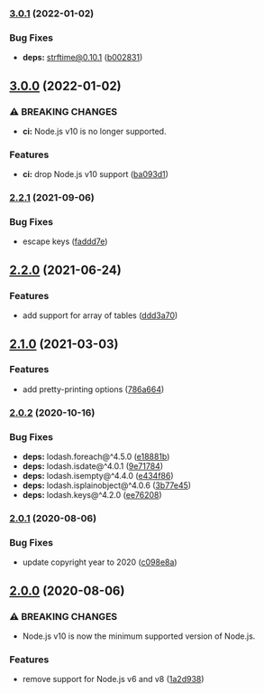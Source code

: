 ### [3.0.1](https://github.com/KenanY/json2toml/compare/3.0.0...3.0.1) (2022-01-02)


### Bug Fixes

* **deps:** strftime@0.10.1 ([b002831](https://github.com/KenanY/json2toml/commit/b002831159e8ee23d7b1a54eb5e23cee5e96ad8a))

## [3.0.0](https://github.com/KenanY/json2toml/compare/2.2.1...3.0.0) (2022-01-02)


### ⚠ BREAKING CHANGES

* **ci:** Node.js v10 is no longer supported.

### Features

* **ci:** drop Node.js v10 support ([ba093d1](https://github.com/KenanY/json2toml/commit/ba093d1a7aaa7edacdd608db16ac9b1abb705fad))

### [2.2.1](https://github.com/KenanY/json2toml/compare/2.2.0...2.2.1) (2021-09-06)


### Bug Fixes

* escape keys ([faddd7e](https://github.com/KenanY/json2toml/commit/faddd7e1ba56470953d5ee485c3262658fd3e520))

## [2.2.0](https://github.com/KenanY/json2toml/compare/2.1.0...2.2.0) (2021-06-24)


### Features

* add support for array of tables ([ddd3a70](https://github.com/KenanY/json2toml/commit/ddd3a702bef4278e43001091169045782919ad4a))

## [2.1.0](https://github.com/KenanY/json2toml/compare/2.0.2...2.1.0) (2021-03-03)


### Features

* add pretty-printing options ([786a664](https://github.com/KenanY/json2toml/commit/786a66458eb5fcb76671735fe6334fd3732d574c))

### [2.0.2](https://github.com/KenanY/json2toml/compare/2.0.1...2.0.2) (2020-10-16)


### Bug Fixes

* **deps:** lodash.foreach@^4.5.0 ([e18881b](https://github.com/KenanY/json2toml/commit/e18881baf4f83d9b0f80bfb7f6afe58150580073))
* **deps:** lodash.isdate@^4.0.1 ([9e71784](https://github.com/KenanY/json2toml/commit/9e717847330d4a81a3e33e08669307dbb620d4e9))
* **deps:** lodash.isempty@^4.4.0 ([e434f86](https://github.com/KenanY/json2toml/commit/e434f868ab2c20862a4a0fb4e3249700126b8aa5))
* **deps:** lodash.isplainobject@^4.0.6 ([3b77e45](https://github.com/KenanY/json2toml/commit/3b77e451a31f41a6fab80bbe4a3bb7c7a658fa40))
* **deps:** lodash.keys@^4.2.0 ([ee76208](https://github.com/KenanY/json2toml/commit/ee76208b735d4171042bd1314d38154963020d62))

### [2.0.1](https://github.com/KenanY/json2toml/compare/2.0.0...2.0.1) (2020-08-06)


### Bug Fixes

* update copyright year to 2020 ([c098e8a](https://github.com/KenanY/json2toml/commit/c098e8ad41ce9c7219b9cb2a6a80b548424a5ba0))

## [2.0.0](https://github.com/KenanY/json2toml/compare/1.0.6...2.0.0) (2020-08-06)


### ⚠ BREAKING CHANGES

* Node.js v10 is now the minimum supported version of
Node.js.

### Features

* remove support for Node.js v6 and v8 ([1a2d938](https://github.com/KenanY/json2toml/commit/1a2d93831b3a3f99e63e5a10b06c7454acd73691))
